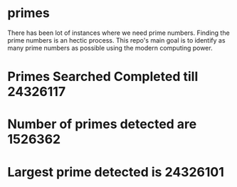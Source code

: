 # primes
There has been lot of instances where we need prime numbers. Finding the prime numbers is an hectic process. This repo's main goal is to identify as many prime numbers as possible using the modern computing power.

# Primes Searched Completed till 24326117
# Number of primes detected are 1526362
# Largest prime detected is 24326101
